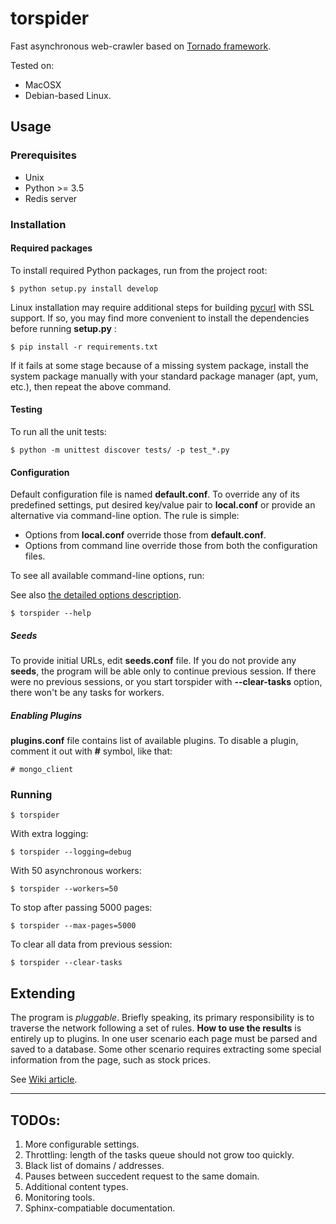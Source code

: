 # torspider

Fast asynchronous web-crawler based on [Tornado framework](http://tornadoweb.org).

Tested on:

* MacOSX
* Debian-based Linux.

## Usage

### Prerequisites

* Unix
* Python >= 3.5
* Redis server

### Installation

#### Required packages

To install required Python packages, run from the project root:

```
$ python setup.py install develop
```

Linux installation may require additional steps for building
[pycurl](http://pycurl.io) with SSL support. If so, you may find more convenient
to install the dependencies before running **setup.py** :

```
$ pip install -r requirements.txt
```

If it fails at some stage because of a missing system package, install the
system package manually with your standard package manager (apt, yum, etc.),
then repeat the above command.

#### Testing

To run all the unit tests:

```
$ python -m unittest discover tests/ -p test_*.py
```

#### Configuration

Default configuration file is named **default.conf**. To override any of its
predefined settings, put desired key/value pair to **local.conf** or
provide an alternative via command-line option. The rule is simple:

* Options from **local.conf** override those from  **default.conf**.
* Options from command line override those from both the configuration files.

To see all available command-line options, run:

See also [the detailed options description](https://github.com/skrushinsky/torspider/wiki/Options).


```
$ torspider --help
```

##### Seeds

To provide initial URLs, edit **seeds.conf** file. If you do not provide any
**seeds**, the program will be able only to continue previous session. If there
were no previous sessions, or you start torspider with **--clear-tasks** option,
there won't be any tasks for workers.

##### Enabling Plugins

**plugins.conf** file contains list of available plugins. To disable a plugin,
comment it out with **#** symbol, like that:

```
# mongo_client
```


### Running

```
$ torspider
```

With extra logging:

```
$ torspider --logging=debug
```

With 50 asynchronous workers:

```
$ torspider --workers=50
```

To stop after passing 5000 pages:

```
$ torspider --max-pages=5000
```

To clear all data from previous session:

```
$ torspider --clear-tasks
```


## Extending

The program is *pluggable*. Briefly speaking, its primary responsibility is to
traverse the network following a set of rules. **How to use the results** is
entirely up to plugins. In one user scenario each page must be parsed and saved
to a database. Some other scenario requires extracting some special information
from the page, such as stock prices.

See [Wiki article](https://github.com/skrushinsky/torspider/wiki/Extending).

- - -

## TODOs:

1. More configurable settings.
1. Throttling: length of the tasks queue should not grow too quickly.
1. Black list of domains / addresses.
1. Pauses between succedent request to the same domain.
1. Additional content types.
1. Monitoring tools.
1. Sphinx-compatiable documentation.

